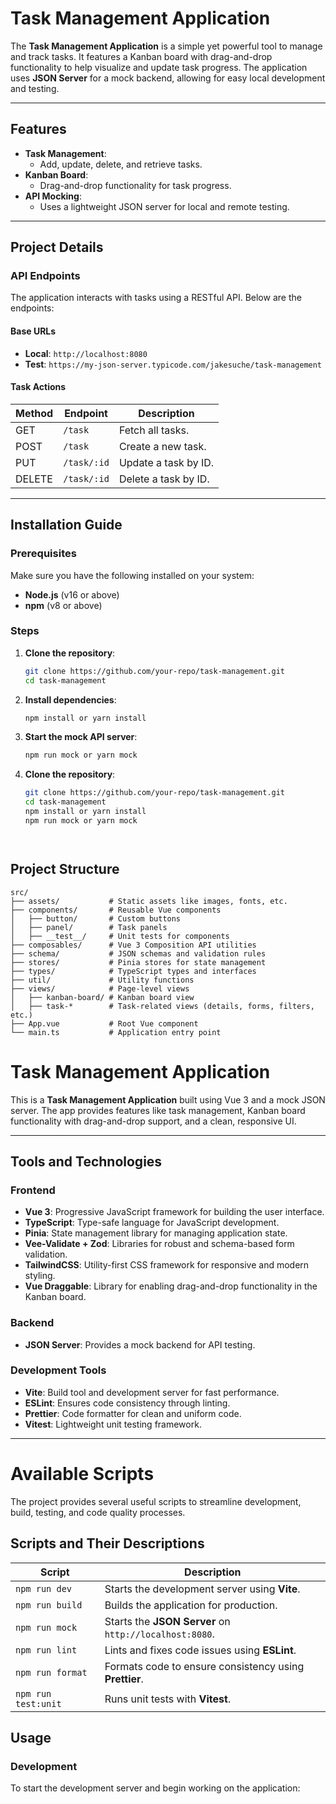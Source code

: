 # Task Management Application

The **Task Management Application** is a simple yet powerful tool to manage and track tasks. It features a Kanban board with drag-and-drop functionality to help visualize and update task progress. The application uses **JSON Server** for a mock backend, allowing for easy local development and testing.

---

## Features

- **Task Management**:
  - Add, update, delete, and retrieve tasks.
- **Kanban Board**:
  - Drag-and-drop functionality for task progress.
- **API Mocking**:
  - Uses a lightweight JSON server for local and remote testing.
  
---

## Project Details

### API Endpoints

The application interacts with tasks using a RESTful API. Below are the endpoints:

#### Base URLs
- **Local**: `http://localhost:8080`
- **Test**: `https://my-json-server.typicode.com/jakesuche/task-management`

#### Task Actions

| Method | Endpoint       | Description            |
|--------|----------------|------------------------|
| GET    | `/task`        | Fetch all tasks.       |
| POST   | `/task`        | Create a new task.     |
| PUT    | `/task/:id`    | Update a task by ID.   |
| DELETE | `/task/:id`    | Delete a task by ID.   |

---

## Installation Guide

### Prerequisites

Make sure you have the following installed on your system:
- **Node.js** (v16 or above)
- **npm** (v8 or above)

### Steps

1. **Clone the repository**:
   ```bash
   git clone https://github.com/your-repo/task-management.git
   cd task-management
   ```

2. **Install dependencies**:
   ```bash
   npm install or yarn install
   ```

3. **Start the mock API server**:

    ```bash
    npm run mock or yarn mock
   ```

4. **Clone the repository**:
   ```bash
   git clone https://github.com/your-repo/task-management.git
   cd task-management
   npm install or yarn install
   npm run mock or yarn mock




## Project Structure

```plaintext
src/
├── assets/           # Static assets like images, fonts, etc.
├── components/       # Reusable Vue components
│   ├── button/       # Custom buttons
│   ├── panel/        # Task panels
│   ├── __test__/     # Unit tests for components
├── composables/      # Vue 3 Composition API utilities
├── schema/           # JSON schemas and validation rules
├── stores/           # Pinia stores for state management
├── types/            # TypeScript types and interfaces
├── util/             # Utility functions
├── views/            # Page-level views
│   ├── kanban-board/ # Kanban board view
│   ├── task-*        # Task-related views (details, forms, filters, etc.)
├── App.vue           # Root Vue component
└── main.ts           # Application entry point

```

# Task Management Application

This is a **Task Management Application** built using Vue 3 and a mock JSON server. The app provides features like task management, Kanban board functionality with drag-and-drop support, and a clean, responsive UI. 

---

## Tools and Technologies

### Frontend
- **Vue 3**: Progressive JavaScript framework for building the user interface.
- **TypeScript**: Type-safe language for JavaScript development.
- **Pinia**: State management library for managing application state.
- **Vee-Validate + Zod**: Libraries for robust and schema-based form validation.
- **TailwindCSS**: Utility-first CSS framework for responsive and modern styling.
- **Vue Draggable**: Library for enabling drag-and-drop functionality in the Kanban board.

### Backend
- **JSON Server**: Provides a mock backend for API testing.

### Development Tools
- **Vite**: Build tool and development server for fast performance.
- **ESLint**: Ensures code consistency through linting.
- **Prettier**: Code formatter for clean and uniform code.
- **Vitest**: Lightweight unit testing framework.

---


# Available Scripts

The project provides several useful scripts to streamline development, build, testing, and code quality processes.

## Scripts and Their Descriptions

| Script             | Description                                      |
|--------------------|--------------------------------------------------|
| `npm run dev`      | Starts the development server using **Vite**.    |
| `npm run build`    | Builds the application for production.           |
| `npm run mock`     | Starts the **JSON Server** on `http://localhost:8080`. |
| `npm run lint`     | Lints and fixes code issues using **ESLint**.    |
| `npm run format`   | Formats code to ensure consistency using **Prettier**. |
| `npm run test:unit`| Runs unit tests with **Vitest**.                 |

## Usage

### Development
To start the development server and begin working on the application: